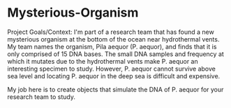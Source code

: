 # Mysterious-Organism

Project Goals/Context: I'm part of a research team that has found a new mysterious organism at the bottom of the ocean near hydrothermal vents. 
My team names the organism, Pila aequor (P. aequor), and finds that it is only comprised of 15 DNA bases. 
The small DNA samples and frequency at which it mutates due to the hydrothermal vents make P. aequor an interesting specimen to study. 
However, P. aequor cannot survive above sea level and locating P. aequor in the deep sea is difficult and expensive. 

My job here is to create objects that simulate the DNA of P. aequor for your research team to study.
